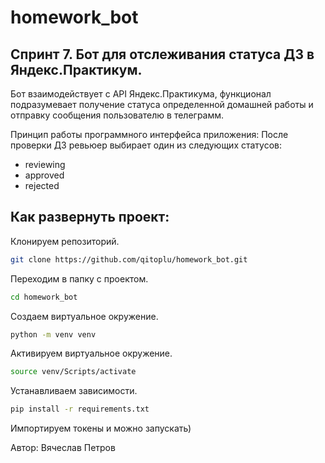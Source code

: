 # homework_bot
## Спринт 7. Бот для отслеживания статуса ДЗ в Яндекс.Практикум.

Бот взаимодействует с API Яндекс.Практикума, функционал подразумевает получение статуса определенной домашней работы и отправку сообщения пользователю в телеграмм.

Принцип работы программного интерфейса приложения:
После проверки ДЗ ревьюер выбирает один из следующих статусов:
- reviewing
- approved
- rejected

## Как развернуть проект:
Клонируем репозиторий.
```bash
git clone https://github.com/qitoplu/homework_bot.git
```
Переходим в папку с проектом.
```bash
cd homework_bot
```
Создаем виртуальное окружение.
```bash
python -m venv venv
```
Активируем виртуальное окружение.
```bash
source venv/Scripts/activate
```
Устанавливаем зависимости.
```bash
pip install -r requirements.txt
```
Импортируем токены и можно запускать)

Автор: Вячеслав Петров

